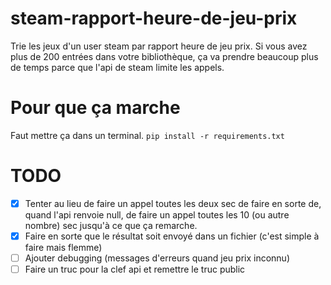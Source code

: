 # steam-rapport-heure-de-jeu-prix
Trie les jeux d'un user steam par rapport heure de jeu prix. Si vous avez plus de 200 entrées dans votre bibliothèque, ça va prendre beaucoup plus de temps parce que l'api de steam limite les appels.

# Pour que ça marche
Faut mettre ça dans un terminal.
``` pip install -r requirements.txt ```

# TODO
- [x] Tenter au lieu de faire un appel toutes les deux sec de faire en sorte de, quand l'api renvoie null, de faire un appel toutes les 10 (ou autre nombre) sec jusqu'à ce que ça remarche.
- [x] Faire en sorte que le résultat soit envoyé dans un fichier (c'est simple à faire mais flemme)
- [ ] Ajouter debugging (messages d'erreurs quand jeu prix inconnu)
- [ ] Faire un truc pour la clef api et remettre le truc public
